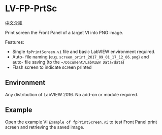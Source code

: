 LV-FP-PrtSc
======

[中文介紹](https://show6114.com/2018/11/28/labview-front-panel-print-screen/)

Print screen the Front Panel of a target VI into PNG image.

Features:

- Single `fpPrintScreen.vi` file and basic LabVIEW environment required.
- Auto- file naming (e.g. `screen_print_2017_09_01_17_12_06.png`) and auto- file saving (to the `~/Document/LabVIEW Data/data`)
- Flash screen to indicate screen printed

##  Environment

Any distribution of LabVIEW 2016. No add-on or module required.

## Example

Open the example VI `Example of fpPrintScreen.vi` to test Front Panel print screen and retrieving the saved image.

